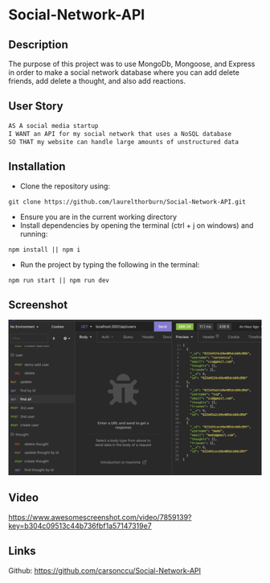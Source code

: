 # Social-Network-API

## Description 
The purpose of this project was to use MongoDb, Mongoose, and Express in order to make a social network database where you can add delete friends, add delete a thought, and also add reactions. 

## User Story
```
AS A social media startup
I WANT an API for my social network that uses a NoSQL database
SO THAT my website can handle large amounts of unstructured data

```

## Installation
* Clone the repository using:
```
git clone https://github.com/laurelthorburn/Social-Network-API.git
```
* Ensure you are in the current working directory
* Install dependencies by opening the terminal (ctrl + j on windows) and running:
```
npm install || npm i
```
* Run the project by typing the following in the terminal:
```
npm run start || npm run dev 
```
## Screenshot
![Screenshot of insomnia](media/screenshot.png)

## Video

https://www.awesomescreenshot.com/video/7859139?key=b304c09513c44b736fbf1a57147319e7

## Links

Github: https://github.com/carsonccu/Social-Network-API

